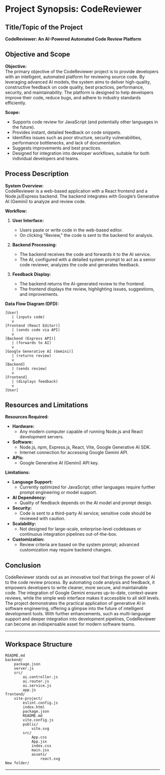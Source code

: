 # Project Synopsis: CodeReviewer

## Title/Topic of the Project
**CodeReviewer: An AI-Powered Automated Code Review Platform**

## Objective and Scope

**Objective:**  
The primary objective of the CodeReviewer project is to provide developers with an intelligent, automated platform for reviewing source code. By leveraging advanced AI models, the system aims to deliver high-quality, constructive feedback on code quality, best practices, performance, security, and maintainability. The platform is designed to help developers improve their code, reduce bugs, and adhere to industry standards efficiently.

**Scope:**  
- Supports code review for JavaScript (and potentially other languages in the future).  
- Provides instant, detailed feedback on code snippets.  
- Identifies issues such as poor structure, security vulnerabilities, performance bottlenecks, and lack of documentation.  
- Suggests improvements and best practices.  
- Designed for integration into developer workflows, suitable for both individual developers and teams.

## Process Description

**System Overview:**  
CodeReviewer is a web-based application with a React frontend and a Node.js/Express backend. The backend integrates with Google’s Generative AI (Gemini) to analyze and review code.

**Workflow:**
1. **User Interface:**  
   - Users paste or write code in the web-based editor.  
   - On clicking "Review," the code is sent to the backend for analysis.

2. **Backend Processing:**  
   - The backend receives the code and forwards it to the AI service.  
   - The AI, configured with a detailed system prompt to act as a senior code reviewer, analyzes the code and generates feedback.

3. **Feedback Display:**  
   - The backend returns the AI-generated review to the frontend.  
   - The frontend displays the review, highlighting issues, suggestions, and improvements.

**Data Flow Diagram (DFD):**
```
[User] 
   | (inputs code)
   v
[Frontend (React Editor)] 
   | (sends code via API)
   v
[Backend (Express API)] 
   | (forwards to AI)
   v
[Google Generative AI (Gemini)]
   | (returns review)
   v
[Backend]
   | (sends review)
   v
[Frontend]
   | (displays feedback)
   v
[User]
```

## Resources and Limitations

**Resources Required:**
- **Hardware:**  
  - Any modern computer capable of running Node.js and React development servers.
- **Software:**  
  - Node.js, npm, Express.js, React, Vite, Google Generative AI SDK.  
  - Internet connection for accessing Google Gemini API.
- **APIs:**  
  - Google Generative AI (Gemini) API key.

**Limitations:**
- **Language Support:**  
  - Currently optimized for JavaScript; other languages require further prompt engineering or model support.
- **AI Dependency:**  
  - Quality of feedback depends on the AI model and prompt design.
- **Security:**  
  - Code is sent to a third-party AI service; sensitive code should be reviewed with caution.
- **Scalability:**  
  - Not designed for large-scale, enterprise-level codebases or continuous integration pipelines out-of-the-box.
- **Customization:**  
  - Review criteria are based on the system prompt; advanced customization may require backend changes.

## Conclusion

CodeReviewer stands out as an innovative tool that brings the power of AI to the code review process. By automating code analysis and feedback, it empowers developers to write cleaner, more secure, and maintainable code. The integration of Google Gemini ensures up-to-date, context-aware reviews, while the simple web interface makes it accessible to all skill levels. The project demonstrates the practical application of generative AI in software engineering, offering a glimpse into the future of intelligent development tools. With further enhancements, such as multi-language support and deeper integration into development pipelines, CodeReviewer can become an indispensable asset for modern software teams.

---

## Workspace Structure

```
README.md
backend/
	package.json
	server.js
	src/
		ai.controller.js
		ai.router.js
		ai.service.js
		app.js
frontend/
	vite-project/
		eslint.config.js
		index.html
		package.json
		README.md
		vite.config.js
		public/
			vite.svg
		src/
			App.css
			App.jsx
			index.css
			main.jsx
			assets/
				react.svg
New folder/
```

---